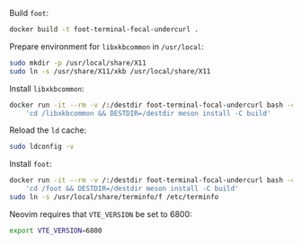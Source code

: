Build `foot`:

```bash
docker build -t foot-terminal-focal-undercurl .
```

Prepare environment for `libxkbcommon` in `/usr/local`:

```bash
sudo mkdir -p /usr/local/share/X11
sudo ln -s /usr/share/X11/xkb /usr/local/share/X11
```

Install `libxkbcommon`:

```bash
docker run -it --rm -v /:/destdir foot-terminal-focal-undercurl bash -c \
    'cd /libxkbcommon && DESTDIR=/destdir meson install -C build'
```

Reload the `ld` cache:

```bash
sudo ldconfig -v
```

Install `foot`:

```bash
docker run -it --rm -v /:/destdir foot-terminal-focal-undercurl bash -c \
    'cd /foot && DESTDIR=/destdir meson install -C build'
sudo ln -s /usr/local/share/terminfo/f /etc/terminfo
```

Neovim requires that `VTE_VERSION` be set to 6800:

```bash
export VTE_VERSION=6800
```
